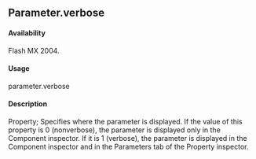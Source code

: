 ## Parameter.verbose

#### Availability

Flash MX 2004.

#### Usage

parameter.verbose

#### Description

Property; Specifies where the parameter is displayed. If the value of this property is 0 (nonverbose), the parameter is displayed only in the Component inspector. If it is 1 (verbose), the parameter is displayed in the Component inspector and in the Parameters tab of the Property inspector.
